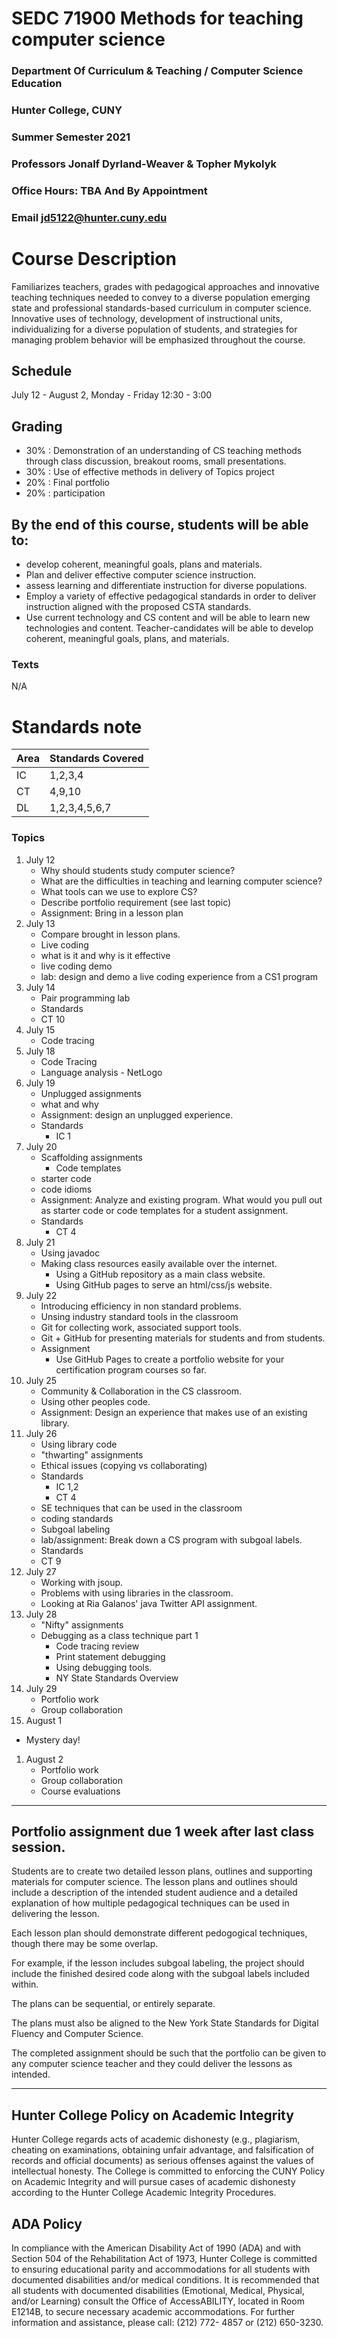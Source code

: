 # SEDC 71900 Methods for teaching computer science

### Department Of Curriculum & Teaching / Computer Science Education
### Hunter College, CUNY
### Summer Semester 2021
### Professors Jonalf Dyrland-Weaver & Topher Mykolyk
### Office Hours: TBA And By Appointment
### Email jd5122@hunter.cuny.edu


# Course Description

Familiarizes teachers, grades with pedagogical approaches and
innovative teaching techniques needed to convey to a diverse
population emerging state and professional standards-based curriculum
in computer science. Innovative uses of technology, development of
instructional units, individualizing for a diverse population of
students, and strategies for managing problem behavior will be
emphasized throughout the course.

## Schedule
July 12 - August 2, Monday - Friday 12:30 - 3:00


## Grading

 - 30% : Demonstration of an understanding of CS teaching methods through class discussion, breakout rooms, small presentations.
 - 30% : Use of effective methods in delivery of Topics project
 - 20% : Final portfolio
 - 20% : participation


## By the end of this course, students will be able to:
   - develop coherent, meaningful goals, plans and materials.
   - Plan and deliver effective computer science instruction.
   - assess learning and differentiate instruction for diverse populations.
   - Employ a variety of effective pedagogical standards in order to deliver instruction aligned with the proposed CSTA standards.
   - Use current technology and CS content and will be able to learn new technologies and content. Teacher-candidates will be able to develop coherent, meaningful goals, plans, and materials.

### Texts

N/A

# Standards note

| Area | Standards Covered |
|------|-------------------|
| IC   | 1,2,3,4           |
| CT   | 4,9,10            |
| DL   | 1,2,3,4,5,6,7     |

### Topics
1. July 12
	- Why should students study computer science?
	- What are the difficulties in teaching and learning computer science?
	- What tools can we use to explore CS?
	- Describe portfolio requirement (see last topic)
	- Assignment: Bring in a lesson plan
1. July 13
	- Compare brought in lesson plans.
	- Live coding
	- what is it and why is it effective
	- live coding demo
	- lab: design and demo a live coding experience from a CS1 program
1. July 14
	- Pair programming lab
	- Standards
  	- CT 10
1. July 15
	* Code tracing
1. July 18
	- Code Tracing
	- Language analysis - NetLogo
1. July 19
	- Unplugged assignments
	- what and why
	- Assignment: design an unplugged experience.
	- Standards
	  - IC 1
1. July 20
	- Scaffolding assignments
		- Code templates
	- starter code
	- code idioms
	 - Assignment: Analyze and existing program. What would you pull out
		 as starter code or code templates for a student assignment.
	 - Standards
		 - CT 4
1. July 21
   - Using javadoc
   - Making class resources easily available over the internet.
     - Using a GitHub repository as a main class website.
     - Using GitHub pages to serve an html/css/js website.
1. July 22
	- Introducing efficiency in non standard problems.
	- Unsing industry standard tools in the classroom
 	- Git for collecting work, associated support tools.
 	- Git + GitHub for presenting materials for students and from students.
	- Assignment
		- Use GitHub Pages to create a portfolio website for your certification program courses so far.
1. July 25
	- Community & Collaboration in the CS classroom.
	- Using other peoples code.
	- Assignment: Design an experience that makes use of an existing library.
1. July 26
	-	Using library code
	- "thwarting" assignments
	- Ethical issues (copying vs collaborating)
	- Standards
		- IC 1,2
		- CT 4
	- SE techniques that can be used in the classroom
	- coding standards
	- Subgoal labeling
	- lab/assignment: Break down a CS program with subgoal labels.
	- Standards
	 - CT 9
1. July 27
	* Working with jsoup.
	* Problems with using libraries in the classroom.
	* Looking at Ria Galanos' java Twitter API assignment.
1. July 28
	- "Nifty" assignments
	- Debugging as a class technique part 1
		- Code tracing review
		- Print statement debugging
		- Using debugging tools.
		- NY State Standards Overview
1. July 29
	- Portfolio work
	- Group collaboration
1. August 1
  - Mystery day!
1. August 2
	- Portfolio work
	- Group collaboration
	- Course evaluations

---

## Portfolio assignment due 1 week after last class session.

Students are to create two detailed lesson plans,
outlines and supporting materials for computer science. The lesson plans and outlines should include a description of the intended student
audience and a detailed explanation of how multiple pedagogical techniques can be used in delivering the lesson.

Each lesson plan should demonstrate different pedogogical techniques, though there may be some overlap.

For example, if the lesson includes subgoal labeling, the project should include the finished desired code along with the subgoal labels included within.

The plans can be sequential, or entirely separate.

The plans must also be aligned to the New York State Standards for Digital Fluency and Computer Science.

The completed assignment should be such that the portfolio can be given to any computer science teacher and they could deliver the lessons as intended.

---

## Hunter College Policy on Academic Integrity

Hunter College regards acts of academic dishonesty (e.g., plagiarism, cheating on examinations,
obtaining unfair advantage, and falsification of records and official documents) as serious offenses
against the values of intellectual honesty. The College is committed to enforcing the CUNY Policy
on Academic Integrity and will pursue cases of academic dishonesty according to the Hunter College
Academic Integrity Procedures.

## ADA Policy

In compliance with the American Disability Act of 1990 (ADA) and with Section 504 of the
Rehabilitation Act of 1973, Hunter College is committed to ensuring educational parity and
accommodations for all students with documented disabilities and/or medical conditions. It is
recommended that all students with documented disabilities (Emotional, Medical, Physical, and/or
Learning) consult the Office of AccessABILITY, located in Room E1214B, to secure necessary
academic accommodations. For further information and assistance, please call: (212) 772- 4857 or
(212) 650-3230.
